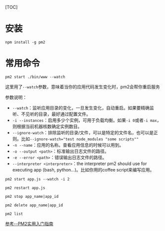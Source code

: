 [TOC]

# 安装

`npm install -g pm2`

# 常用命令

`pm2 start ./bin/www --watch`

这里用了`--watch`参数，意味着当你的应用代码发生变化时，pm2会帮你重启服务

参数说明：

- `--watch`：监听应用目录的变化，一旦发生变化，自动重启。如果要精确监听、不见听的目录，最好通过配置文件。
- `-i --instances`：启用多少个实例，可用于负载均衡。如果`-i 0`或者`-i max`，则根据当前机器核数确定实例数目。
- `--ignore-watch`：排除监听的目录/文件，可以是特定的文件名，也可以是正则。比如`--ignore-watch="test node_modules "some scripts""`
- `-n --name`：应用的名称。查看应用信息的时候可以用到。
- `-o --output <path>`：标准输出日志文件的路径。
- `-e --error <path>`：错误输出日志文件的路径。
- `--interpreter <interpreter>`：the interpreter pm2 should use for executing app (bash, python...)。比如你用的coffee script来编写应用。

`pm2 start app.js --watch -i 2`

`pm2 restart app.js`

`pm2 stop app_name|app_id`

`pm2 delete app_name|app_id`

`pm2 list`



[参考--PM2实用入门指南](http://www.cnblogs.com/chyingp/p/pm2-documentation.html)



